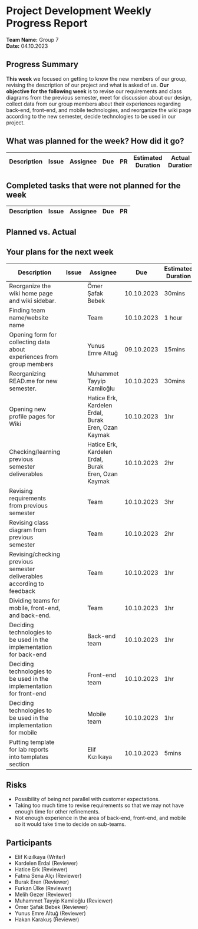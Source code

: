 # Project Development Weekly Progress Report

**Team Name:** Group 7  
**Date:** 04.10.2023

## Progress Summary
**This week** we focused on getting to know the new members of our group, revising the description of our project and what is asked of us.
**Our objective for the following week** is to revise our requirements and class diagrams from the previous semester, meet for discussion about our design, collect data from our group members about their experiences regarding back-end, front-end, and mobile technologies, and reorganize the wiki page according to the new semester, decide technologies to be used in our project.

## What was planned for the week? How did it go?

| Description | Issue | Assignee | Due | PR | Estimated Duration | Actual Duration | 
| -------- | ----- | -------- | --- | --- | --- | --- |



## Completed tasks that were not planned for the week

| Description  | Issue | Assignee | Due | PR |
| -------- | ----- | -------- | --- | --- |


## Planned vs. Actual


## Your plans for the next week
| Description | Issue | Assignee | Due | Estimated Duration |
| --- | --- | --- | --- | --- |
| Reorganize the wiki home page and wiki sidebar. |  | Ömer Şafak Bebek | 10.10.2023 | 30mins |
| Finding team name/website name |  | Team | 10.10.2023 | 1 hour |
| Opening form for collecting data about experiences from group members |  | Yunus Emre Altuğ | 09.10.2023 | 15mins |
| Reorganizing READ.me for new semester. |  | Muhammet Tayyip Kamiloğlu | 10.10.2023 | 30mins |
| Opening new profile pages for Wiki |  | Hatice Erk, Kardelen Erdal, Burak Eren, Ozan Kaymak | 10.10.2023 | 1hr |
| Checking/learning previous semester deliverables |  | Hatice Erk, Kardelen Erdal, Burak Eren, Ozan Kaymak | 10.10.2023 | 2hr |
| Revising requirements from previous semester |  | Team | 10.10.2023 | 3hr |
| Revising class diagram from previous semester |  | Team | 10.10.2023 | 2hr |
| Revising/checking previous semester deliverables according to feedback |  | Team | 10.10.2023 | 1hr |
| Dividing teams for mobile, front-end, and back-end. |  | Team | 10.10.2023 | 1hr |
| Deciding technologies to be used in the implementation for back-end |  | Back-end team | 10.10.2023 | 1hr |
| Deciding technologies to be used in the implementation for front-end |  | Front-end team | 10.10.2023 | 1hr |
| Deciding technologies to be used in the implementation for mobile |  | Mobile team | 10.10.2023 | 1hr  |
| Putting template for lab reports into templates section |  | Elif Kızılkaya | 10.10.2023 | 5mins |


## Risks
- Possibility of being not parallel with customer expectations.
- Taking too much time to revise requirements so that we may not have enough time for other refinements.
- Not enough experience in the area of back-end, front-end, and mobile so it would take time to decide on sub-teams.
  

## Participants
- Elif Kızılkaya (Writer)
- Kardelen Erdal (Reviewer)
- Hatice Erk (Reviewer)
- Fatma Sena Alçı (Reviewer)
- Burak Eren (Reviewer)
- Furkan Ülke (Reviewer)
- Melih Gezer (Reviewer)
- Muhammet Tayyip Kamiloğlu (Reviewer)
- Ömer Şafak Bebek (Reviewer)
- Yunus Emre Altuğ (Reviewer)
- Hakan Karakuş (Reviewer)
